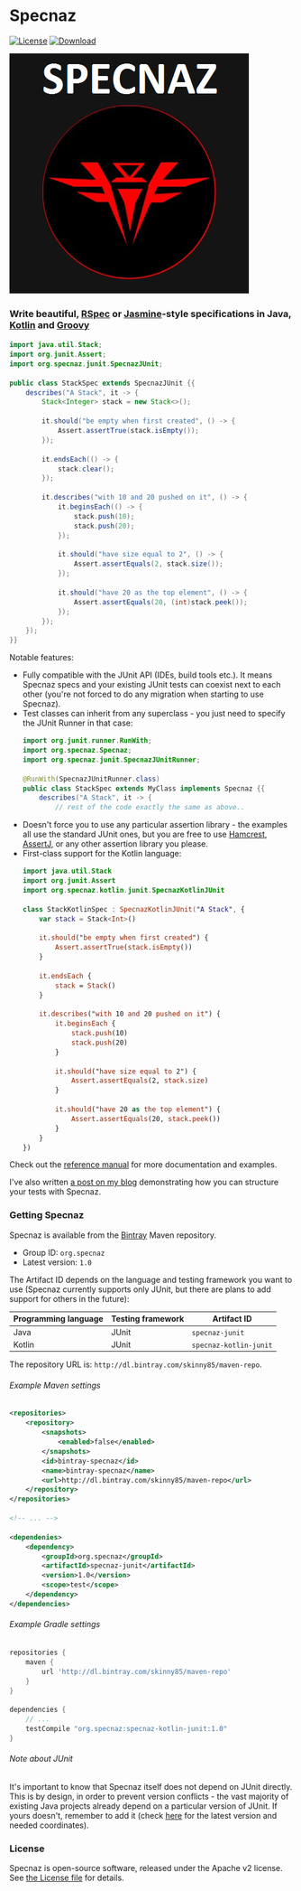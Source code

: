 # Specnaz

[![License](https://img.shields.io/badge/License-Apache%202.0-blue.svg)](https://opensource.org/licenses/Apache-2.0)
[ ![Download](https://api.bintray.com/packages/skinny85/maven-repo/Specnaz/images/download.svg) ](https://bintray.com/skinny85/maven-repo/Specnaz/_latestVersion)

![Specnaz logo](docs/img/specnaz-logo.png)

### Write beautiful, [RSpec](http://rspec.info/) or [Jasmine](http://jasmine.github.io/)-style specifications in Java, [Kotlin](https://kotlinlang.org/) and [Groovy](http://www.groovy-lang.org/)

```java
import java.util.Stack;
import org.junit.Assert;
import org.specnaz.junit.SpecnazJUnit;

public class StackSpec extends SpecnazJUnit {{
    describes("A Stack", it -> {
        Stack<Integer> stack = new Stack<>();

        it.should("be empty when first created", () -> {
            Assert.assertTrue(stack.isEmpty());
        });

        it.endsEach(() -> {
            stack.clear();
        });

        it.describes("with 10 and 20 pushed on it", () -> {
            it.beginsEach(() -> {
                stack.push(10);
                stack.push(20);
            });

            it.should("have size equal to 2", () -> {
                Assert.assertEquals(2, stack.size());
            });

            it.should("have 20 as the top element", () -> {
                Assert.assertEquals(20, (int)stack.peek());
            });
        });
    });
}}
```

Notable features:

* Fully compatible with the JUnit API (IDEs, build tools etc.).
    It means Specnaz specs and your existing JUnit tests can coexist next to each other
    (you're not forced to do any migration when starting to use Specnaz).
* Test classes can inherit from any superclass - you just need to specify the JUnit Runner in that case:
    ```java
    import org.junit.runner.RunWith;
    import org.specnaz.Specnaz;
    import org.specnaz.junit.SpecnazJUnitRunner;
    
    @RunWith(SpecnazJUnitRunner.class)
    public class StackSpec extends MyClass implements Specnaz {{
        describes("A Stack", it -> {
            // rest of the code exactly the same as above..
    ``` 
* Doesn't force you to use any particular assertion library -
    the examples all use the standard JUnit ones, but you are free to use
    [Hamcrest](http://hamcrest.org/), [AssertJ](http://joel-costigliola.github.io/assertj/),
    or any other assertion library you please.
* First-class support for the Kotlin language:
    ```kotlin
    import java.util.Stack
    import org.junit.Assert
    import org.specnaz.kotlin.junit.SpecnazKotlinJUnit
    
    class StackKotlinSpec : SpecnazKotlinJUnit("A Stack", {
        var stack = Stack<Int>()
    
        it.should("be empty when first created") {
            Assert.assertTrue(stack.isEmpty())
        }
    
        it.endsEach {
            stack = Stack()
        }
    
        it.describes("with 10 and 20 pushed on it") {
            it.beginsEach {
                stack.push(10)
                stack.push(20)
            }
    
            it.should("have size equal to 2") {
                Assert.assertEquals(2, stack.size)
            }
    
            it.should("have 20 as the top element") {
                Assert.assertEquals(20, stack.peek())
            }
        }
    })
    ```

Check out the [reference manual](docs/reference-manual.md) for more documentation and examples.

I've also written [a post on my blog](http://endoflineblog.com/specnaz-my-java-testing-library)
demonstrating how you can structure your tests with Specnaz.

### Getting Specnaz

Specnaz is available from the [Bintray](https://bintray.com/) Maven repository.

* Group ID: `org.specnaz`
* Latest version: `1.0`

The Artifact ID depends on the language and testing framework you want to use
(Specnaz currently supports only JUnit, but there are plans to add support for others in the future):

| Programming language | Testing framework | Artifact ID            |
|----------------------|-------------------|------------------------|
| Java                 | JUnit             | `specnaz-junit`        |
| Kotlin               | JUnit             | `specnaz-kotlin-junit` |

The repository URL is: `http://dl.bintray.com/skinny85/maven-repo`.

###### Example Maven settings

```xml
<repositories>
    <repository>
        <snapshots>
            <enabled>false</enabled>
        </snapshots>
        <id>bintray-specnaz</id>
        <name>bintray-specnaz</name>
        <url>http://dl.bintray.com/skinny85/maven-repo</url>
    </repository>
</repositories>

<!-- ... -->

<dependenies>
    <dependency>
        <groupId>org.specnaz</groupId>
        <artifactId>specnaz-junit</artifactId>
        <version>1.0</version>
        <scope>test</scope>
    </dependency>
</dependencies>
```

###### Example Gradle settings

```groovy
repositories {
    maven {
        url 'http://dl.bintray.com/skinny85/maven-repo'
    }
}

dependencies {
    // ...
    testCompile "org.specnaz:specnaz-kotlin-junit:1.0"
}
```

###### Note about JUnit

It's important to know that Specnaz itself does not depend on JUnit directly.
This is by design, in order to prevent version conflicts -
the vast majority of existing Java projects already depend on a particular version of JUnit.
If yours doesn't, remember to add it
(check [here](https://mvnrepository.com/artifact/junit/junit) for the latest version and needed coordinates).

### License

Specnaz is open-source software, released under the Apache v2 license.
See [the License file](License.txt) for details.
